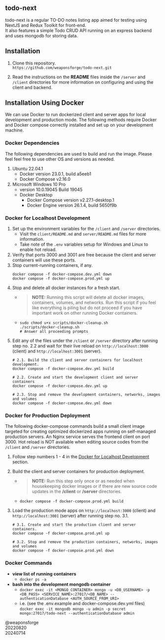 ## todo-next

todo-next is a regular TO-DO notes listing app aimed for testing using NextJS and Redux Toolkit for front-end.<br>It also features a simple Todo CRUD API running on an express backend and uses mongodb for storing data.

## Installation

1. Clone this repository.<br>
`https://github.com/weaponsforge/todo-next.git`

2. Read the instructions on the **README** files inside the `/server` and `/client` directories for more information on configuring and using the client and backend.

## Installation Using Docker

We can use Docker to run dockerized client and server apps for local development and production mode. The following methods require Docker and Docker compose correctly installed and set up on your development machine.

### Docker Dependencies

The following dependencies are used to build and run the image. Please feel feel free to use other OS and versions as needed.

1. Ubuntu 22.04.1
   - Docker version 23.0.1, build a5eeb1
   - Docker Compose v2.16.0
2. Microsoft Windows 10 Pro
   - version 10.0.19045 Build 19045
   - Docker Desktop
      - Docker Compose version v2.27.1-desktop.1
      - Docker Engine version 26.1.4, build 5650f9b

### Docker for Localhost Development

1. Set up the environment variables for the `/client` and `/server` directories.
   - Visit the `client/README.md` and `server/README.md` files for more information.
   - Take note of the `.env` variables setup for Windows and Linux to enable hot reload.
2. Verify that ports 3000 and 3001 are free because the client and server containers will use these ports.
3. Stop current-running containers, if any.
   ```
   docker compose -f docker-compose.dev.yml down
   docker compose -f docker-compose.prod.yml up
   ```
4. Stop and delete all docker instances for a fresh start.
   - > **NOTE:** Running this script will delete all docker images, containers, volumes, and networks. Run this script if you feel like everything is piling but do not proceed if you have important work on other running Docker containers.
   - ```
     sudo chmod u+x scripts/docker-cleanup.sh
     ./scripts/docker-cleanup.sh
     # Answer all proceeding prompts
     ```
5. Edit any of the files under the `/client` or `/server` directory after running step no. 2.2 and wait for their live reload on `http://localhost:3000` (client) and `http://localhost:3001` (server).
   ```
   # 2.1. Build the client and server containers for localhost development.
   docker compose -f docker-compose.dev.yml build

   # 2.2. Create and start the development client and server containers
   docker compose -f docker-compose.dev.yml up

   # 2.3. Stop and remove the development containers, networks, images and volumes
   docker compose -f docker-compose.dev.yml down
   ```

### Docker for Production Deployment

The following docker-compose commands build a small client image targeted for creating optimized dockerized apps running on self-managed production servers. An Nginx service serves the frontend client on port 3000. Hot reload is NOT available when editing source codes from the `/client` and `/server` directories.

1. Follow step numbers 1 - 4 in the [Docker for Localhost Development](#docker-for-localhost-development) section.

2. Build the client and server containers for production deployment.<br>
   - > **NOTE:** Run this step only once or as needed when housekeeping docker images or if there are new source code updates in the **/client** or **/server** directories.
   - `docker compose -f docker-compose.prod.yml build`

3. Load the production mode apps on `http://localhost:3000` (client) and `http://localhost:3001` (server) after running step no. 3.1.
   ```
   # 3.1. Create and start the production client and server containers.
   docker compose -f docker-compose.prod.yml up

   # 3.2. Stop and remove the production containers, networks, images and volumes
   docker compose -f docker-compose.prod.yml down
   ```

### Docker Commands

- **view list of running containers**
   - `docker ps -a`
- **bash into the development mongodb container**<br>
   - `docker exec -it <MONGO_CONTAINER> mongo -u <DB_USERNAME> -p <DB_PASS> <SERVICE_NAME>:27017/<DB_NAME> --authenticationDatabase <AUTH_SOURCE_FROM_URI>`
   - i.e. (see the .env.example and docker-compose.dev.yml files)<br> `docker exec -it mongodb mongo -u admin -p secret mongo:27017/todo-next --authenticationDatabase admin`

@weaponsforge<br>
20220820<br>
20240714